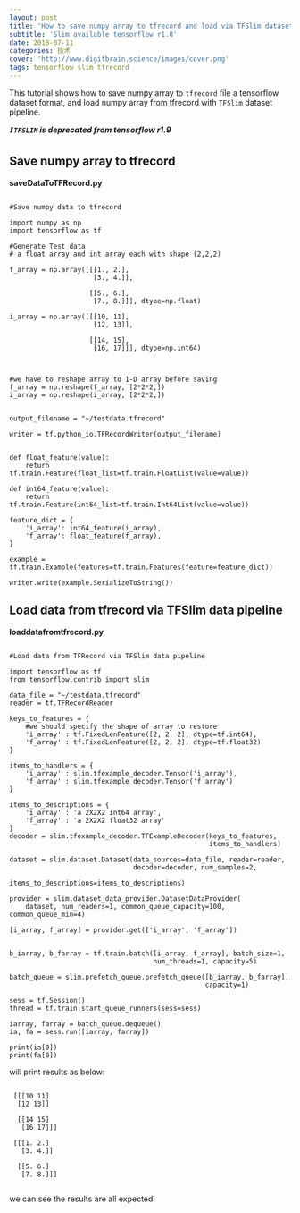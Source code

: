 ```yaml
---
layout: post
title: 'How to save numpy array to tfrecord and load via TFSlim dataset pipeline'
subtitle: 'Slim available tensorflow r1.8'
date: 2018-07-11
categories: 技术
cover: 'http://www.digitbrain.science/images/cover.png'
tags: tensorflow slim tfrecord
---
```


This tutorial shows how to save numpy array to `tfrecord` file a tensorflow dataset format, and load numpy array from tfrecord with `TFSlim` dataset pipeline.

***❗️ `TFSLIM` is deprecated from tensorflow r1.9***

## Save numpy array to tfrecord 

**saveDataToTFRecord.py**


<pre><code class="language-python">
#Save numpy data to tfrecord

import numpy as np
import tensorflow as tf

#Generate Test data
# a float array and int array each with shape (2,2,2)

f_array = np.array([[[1., 2.],
                     [3., 4.]],

                    [[5., 6.],
                     [7., 8.]]], dtype=np.float)

i_array = np.array([[[10, 11],
                     [12, 13]],

                    [[14, 15],
                     [16, 17]]], dtype=np.int64)



#we have to reshape array to 1-D array before saving
f_array = np.reshape(f_array, [2*2*2,])
i_array = np.reshape(i_array, [2*2*2,])


output_filename = "~/testdata.tfrecord"

writer = tf.python_io.TFRecordWriter(output_filename)


def float_feature(value):
    return tf.train.Feature(float_list=tf.train.FloatList(value=value))

def int64_feature(value):
    return tf.train.Feature(int64_list=tf.train.Int64List(value=value))

feature_dict = {
    'i_array': int64_feature(i_array),
    'f_array': float_feature(f_array),
}

example = tf.train.Example(features=tf.train.Features(feature=feature_dict))

writer.write(example.SerializeToString())
</code></pre>


## Load data from tfrecord via TFSlim data pipeline

**loaddatafromtfrecord.py**


<pre><code class="language-python">
#Load data from TFRecord via TFSlim data pipeline

import tensorflow as tf
from tensorflow.contrib import slim

data_file = "~/testdata.tfrecord"
reader = tf.TFRecordReader

keys_to_features = {
	#we should specify the shape of array to restore
    'i_array' : tf.FixedLenFeature([2, 2, 2], dtype=tf.int64),
    'f_array' : tf.FixedLenFeature([2, 2, 2], dtype=tf.float32)
}

items_to_handlers = {
    'i_array' : slim.tfexample_decoder.Tensor('i_array'),
    'f_array' : slim.tfexample_decoder.Tensor('f_array')
}

items_to_descriptions = {
    'i_array' : 'a 2X2X2 int64 array',
    'f_array' : 'a 2X2X2 float32 array'
}
decoder = slim.tfexample_decoder.TFExampleDecoder(keys_to_features,
                                                  items_to_handlers)

dataset = slim.dataset.Dataset(data_sources=data_file, reader=reader,
                               decoder=decoder, num_samples=2,
                               items_to_descriptions=items_to_descriptions)

provider = slim.dataset_data_provider.DatasetDataProvider(
    dataset, num_readers=1, common_queue_capacity=100, common_queue_min=4)

[i_array, f_array] = provider.get(['i_array', 'f_array'])


b_iarray, b_farray = tf.train.batch([i_array, f_array], batch_size=1,
                                    num_threads=1, capacity=5)

batch_queue = slim.prefetch_queue.prefetch_queue([b_iarray, b_farray],
                                                 capacity=1)

sess = tf.Session()
thread = tf.train.start_queue_runners(sess=sess)

iarray, farray = batch_queue.dequeue()
ia, fa = sess.run([iarray, farray])

print(ia[0])
print(fa[0])
</code></pre>

 will print results as below:
 

 <pre><code class="language-python">
 [[[10 11]
  [12 13]]

  [[14 15]
   [16 17]]]
   
 [[[1. 2.]
   [3. 4.]]

  [[5. 6.]
   [7. 8.]]]
   </code></pre>

 
 we can see the results are all expected!